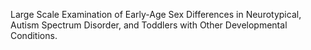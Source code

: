 Large Scale Examination of Early-Age Sex Differences in Neurotypical, 
Autism Spectrum Disorder, and Toddlers with Other Developmental Conditions.

